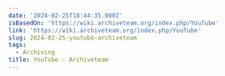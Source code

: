 ```yaml
---
date: '2024-02-25T18:44:35.000Z'
isBasedOn: 'https://wiki.archiveteam.org/index.php/YouTube'
link: 'https://wiki.archiveteam.org/index.php/YouTube'
slug: 2024-02-25-youtube-archiveteam
tags:
  - Archiving
title: YouTube - Archiveteam
---
```


